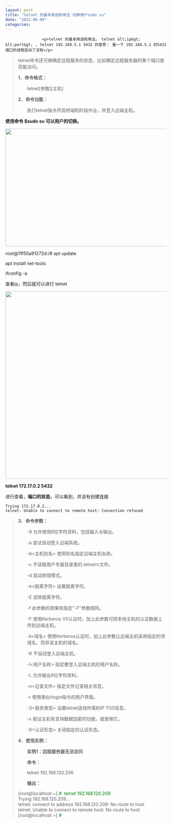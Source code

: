 ```yaml
---
layout: post
title: "telnet 的基本用途和用法 切换用户sudo su"
date: "2022-06-09"
categories: 
---
```


                    <p>telnet 的基本用途和用法。 telnet &lt;ip&gt; &lt;port&gt; , telnet 192.168.5.1 5432 的意思： 看一下 192.168.5.1 的5432 端口的进程启动了没有</p> 
<blockquote> 
 <p>telnet命令还可做确定远程服务的状态，比如确定远程服务器的某个端口是否能访问。</p> 
 <p><strong>1．</strong><strong>命令格式：</strong></p> 
 <p style="margin-left:21pt;">telnet[参数][主机]</p> 
 <p><strong>2．</strong><strong>命令功能：</strong></p> 
 <p style="margin-left:21pt;">执行telnet指令开启终端机阶段作业，并登入远端主机。</p> 
</blockquote> 
<p><strong>使用命令 $sudo su 可以用户的切换。</strong></p> 
<p><img alt="" height="367" src="https://img-blog.csdnimg.cn/104f60aa9fa84e40a5a233708d36ac06.png" width="963"></p> 
<p>root@11f55a91272d:/# apt update</p> 
<p>apt install net-tools</p> 
<p>ifconfig -a</p> 
<p>查看ip，然后就可以进行 telnet</p> 
<p><img alt="" height="585" src="https://img-blog.csdnimg.cn/e333f55af7474f17aaefa4463b081f44.png" width="1047"></p> 
<p><strong>telnet 172.17.0.2 5432</strong></p> 
<p>进行查看，<strong>端口的状态</strong>，可以看到，并没有创建连接</p> 
<pre><code>Trying 172.17.0.2...
telnet: Unable to connect to remote host: Connection refused
</code></pre> 
<blockquote> 
 <p><strong>3．</strong><strong>命令参数：</strong></p> 
 <p style="margin-left:21pt;">-8 允许使用8位字符资料，包括输入与输出。</p> 
 <p style="margin-left:21pt;">-a 尝试自动登入远端系统。</p> 
 <p style="margin-left:21pt;">-b&lt;主机别名&gt; 使用别名指定远端主机名称。</p> 
 <p style="margin-left:21pt;">-c 不读取用户专属目录里的.telnetrc文件。</p> 
 <p style="margin-left:21pt;">-d 启动排错模式。</p> 
 <p style="margin-left:21pt;">-e&lt;脱离字符&gt; 设置脱离字符。</p> 
 <p style="margin-left:21pt;">-E 滤除脱离字符。</p> 
 <p style="margin-left:21pt;">-f 此参数的效果和指定"-F"参数相同。</p> 
 <p style="margin-left:21pt;">-F 使用Kerberos V5认证时，加上此参数可把本地主机的认证数据上传到远端主机。</p> 
 <p style="margin-left:21pt;">-k&lt;域名&gt; 使用Kerberos认证时，加上此参数让远端主机采用指定的领域名，而非该主机的域名。</p> 
 <p style="margin-left:21pt;">-K 不自动登入远端主机。</p> 
 <p style="margin-left:21pt;">-l&lt;用户名称&gt; 指定要登入远端主机的用户名称。</p> 
 <p style="margin-left:21pt;">-L 允许输出8位字符资料。</p> 
 <p style="margin-left:21pt;">-n&lt;记录文件&gt; 指定文件记录相关信息。</p> 
 <p style="margin-left:21pt;">-r 使用类似rlogin指令的用户界面。</p> 
 <p style="margin-left:21pt;">-S&lt;服务类型&gt; 设置telnet连线所需的IP TOS信息。</p> 
 <p style="margin-left:21pt;">-x 假设主机有支持数据加密的功能，就使用它。</p> 
 <p style="margin-left:21pt;">-X&lt;认证形态&gt; 关闭指定的认证形态。</p> 
 <p><strong>4．</strong><strong>使用实例：</strong></p> 
 <p style="margin-left:21pt;"><strong>实例</strong><strong>1：</strong><strong>远程服务器无法访问</strong></p> 
 <p style="margin-left:21pt;"><strong>命令：</strong></p> 
 <p style="margin-left:21pt;">telnet 192.168.120.206</p> 
 <p style="margin-left:21pt;"><strong>输出：</strong></p> 
 <p style="margin-left:21pt;"></p> 
 <div> 
  <div>
   [root@localhost ~]
   <span style="color:rgba(0,128,0,1);">#</span>
   <span style="color:rgba(0,128,0,1);"> telnet 192.168.120.209</span>
   <br> Trying 192.168.120.209...
   <br> telnet: connect to address 192.168.120.209: No route to host
   <br> telnet: Unable to connect to remote host: No route to host
   <br> [root@localhost ~]
   <span style="color:rgba(0,128,0,1);">#</span> 
  </div> 
 </div> 
</blockquote>
                
